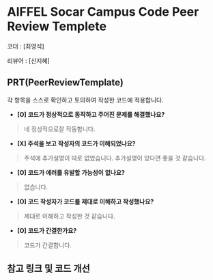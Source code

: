 
# AIFFEL Socar Campus Code Peer Review Templete
코더 : [최영석]

리뷰어 : [신지혜]

## PRT(PeerReviewTemplate)

각 항목을 스스로 확인하고 토의하여 작성한 코드에 적용합니다.

- **[O] 코드가 정상적으로 동작하고 주어진 문제를 해결했나요?**

> 네 정상적으로잘 작동합니다.
> 
- **[X] 주석을 보고 작성자의 코드가 이해되었나요?**

> 주석에 추가설명이 따로 없었습니다. 추가설명이 있다면 좋을 것 같습니다.
> 
- **[O] 코드가 에러를 유발할 가능성이 없나요?**

> 없습니다.
> 
- **[O] 코드 작성자가 코드를 제대로 이해하고 작성했나요?**

> 제대로 이해하고 작성한 것 같습니다.
> 
- **[O] 코드가 간결한가요?**

> 코드가 간결합니다.
> 

## 참고 링크 및 코드 개선
